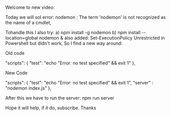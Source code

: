 Welcome to new video:

Today we will sol error:
nodemon : The term 'nodemon' is not recognized as the name of a cmdlet,

Tohandle this I also try:
a) npm install -g nodemon
b) npm install --location=global nodemon
& also added: Set-ExecutionPolicy Unrestricted in Powershell but didn't work,
So I find a new way around:

Old code

"scripts": {
"test": "echo \"Error: no test specified\" && exit 1"
},

New Code

"scripts": {
"test": "echo \"Error: no test specified\" && exit 1",
"server" : "nodemon index.js"
},

After this we have to run the server: npm run server

Hope it will help, if it do, subscribe. Thanks
